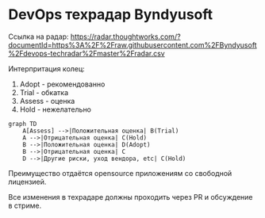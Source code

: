 # DevOps техрадар Byndyusoft

Ссылка на радар: https://radar.thoughtworks.com/?documentId=https%3A%2F%2Fraw.githubusercontent.com%2FByndyusoft%2Fdevops-techradar%2Fmaster%2Fradar.csv

Интерпритация колец:
1. Adopt - рекомендованно
2. Trial - обкатка
3. Assess - оценка
4. Hold - нежелательно

```mermaid
graph TD
    A[Assess] -->|Положительная оценка| B(Trial)
    A -->|Отрицательная оценка| C(Hold)
    B -->|Положительная оценка| D(Adopt)
    B -->|Отрицательная оценка| C
    D -->|Другие риски, уход вендора, etc| C(Hold)
``` 

Преимущество отдаётся opensource приложениям со свободной лицензией.

Все изменения в техрадаре должны проходить через PR и обсуждение в стриме.